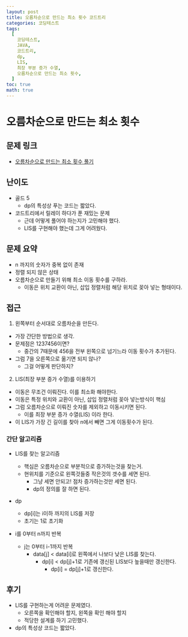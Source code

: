 ```yaml
---
layout: post
title: 오름차순으로 만드는 최소 횟수 코드트리
categories: 코딩테스트
tags:
  [
    코딩테스트,
    JAVA,
    코드트리,
    dp,
    LIS,
    최장 부분 증가 수열,
    오름차순으로 만드는 최소 횟수,
  ]
toc: true
math: true
---
```


# 오름차순으로 만드는 최소 횟수

## 문제 링크

- [오름차순으로 만드는 최소 횟수 풀기](https://www.codetree.ai/training-field/search/problems/minimum-number-of-times-to-make-in-ascending-order/description)

## 난이도

- 골드 5
  - dp의 특성상 푸는 코드는 짧았다.
- 코드트리에서 릴레이 하다가 푼 재밌는 문제
  - 근데 어떻게 풀어야 하는지가 고민해야 했다.
  - LIS를 구현해야 했는데 그게 어려웠다.

## 문제 요약

- n 까지의 숫자가 중복 없이 존재
- 정렬 되지 않은 상태
- 오름차순으로 만들기 위해 최소 이동 횟수를 구하라.
  - 이동은 위치 교환이 아닌, 삽입 정렬처럼 해당 위치로 꽂아 넣는 형태이다.

## 접근

1. 왼쪽부터 순서대로 오름차순을 만든다.

- 가장 간단한 방법으로 생각.
- 문제점은 1237456이면?
  - 중간의 7때문에 456을 전부 왼쪽으로 넘기느라 이동 횟수가 추가된다.
- 그럼 7을 오른쪽으로 옮기면 되지 않나?
  - 그걸 어떻게 판단하지?

2. LIS(최장 부분 증가 수열)를 이용하기

- 이동은 무조건 이뤄진다. 이를 최소화 해야한다.
- 이동은 특정 위치와 교환이 아닌, 삽입 정렬처럼 꽂아 넣는방식이 핵심
- 그럼 오름차순으로 이뤄진 숫자를 제외하고 이동시키면 된다.
  - 이를 최장 부분 증가 수열(LIS) 이라 한다.
- 이 LIS가 가장 긴 길이를 찾아 n에서 빼면 그게 이동횟수가 된다.

### 간단 알고리즘

- LIS를 찾는 알고리즘
  - 핵심은 오름차순으로 부분적으로 증가하는것을 찾는거.
  - 현위치를 기준으로 왼쪽것들중 작은것의 갯수를 세면 된다.
    - 그냥 세면 안되고! 점차 증가하는것만 세면 된다.
    - dp의 정의를 잘 하면 된다.
- dp

  - dp[i]는 i이하 까지의 LIS를 저장
  - 초기는 1로 초기화

- i를 0부터 n까지 반복
  - j는 0부터 i-1까지 반복
    - data[j] < data[i]로 왼쪽에서 나보다 낮은 LIS를 찾는다.
      - dp[i] < dp[j]+1로 기존에 갱신된 LIS보다 높을때만 갱신한다.
        - dp[i] = dp[j]+1로 갱신한다.

## 후기

- LIS를 구현하는게 어려운 문제였다.
  - 오른쪽을 확인해야 할지, 왼쪽을 확인 해야 할지
  - 적당한 설계를 하기 고민했다.
- dp의 특성상 코드는 짧았다.
